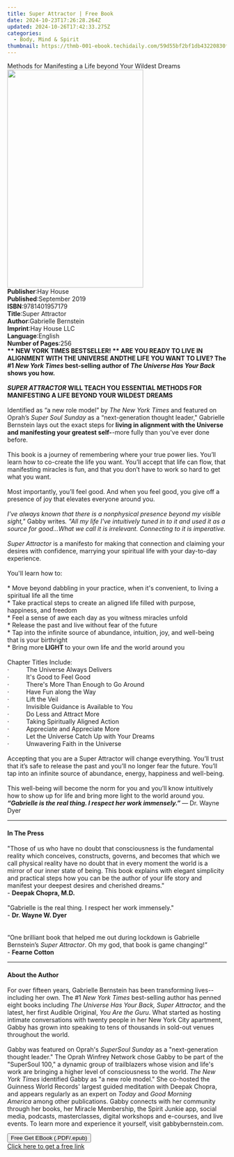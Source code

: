 ```yaml
---
title: Super Attractor | Free Book
date: 2024-10-23T17:26:28.264Z
updated: 2024-10-26T17:42:33.275Z
categories:
  - Body, Mind & Spirit
thumbnail: https://thmb-001-ebook.techidaily.com/59d55bf2bf1db43220830f083e90f65ecf2e70582f9c84b359573b4f7bcf80a8.jpg
---
```

<main id="book-container">
  <div class="flex flex-col">
    <div class="book-brief flex-1 py-6 px-4 sm:p-6 md:py-10 md:px-8">
      <!-- brief-->
      <div class="book-brief-main">
        Methods for Manifesting a Life beyond Your Wildest Dreams
      </div>
    </div>
    <div
      class="book-meta-info flex-1 grid gap-4 col-start-1 col-end-3 row-start-1 sm:mb-6 sm:grid-cols-4 lg:gap-6 lg:col-start-2 lg:row-end-6 lg:row-span-6 lg:mb-0"
    >
      <div
        class="book-meta-info-left place-content-center mt-4 p-4 text-sm leading-6 col-start-2 col-span-2 dark:text-slate-400"
      >
        <img
          class="w-full h-500 object-cover rounded-lg sm:h-255 sm:col-span-2 lg:col-span-full"
          src="https://img-001-ebook.techidaily.com/8272c544268c0205dee2df299edc6ff509067c90bcc2d114a370af61b61d8417.jpg"
          alt=""
          width="312"
          height="500"
        />
      </div>
      <div
        class="book-meta-info-right mt-2 col-start-1 row-start-2 col-span-3 self-center"
      >
        <!-- meta data  -->
        <div class="flex flex-col px-4 md:px-8">
          <div class="flex-1">
            <strong>Publisher</strong>:<span class="px-2">Hay House</span>
          </div>
          <div class="flex-1">
            <strong>Published</strong>:<span class="px-2">September 2019</span>
          </div>
          <div class="flex-1">
            <strong>ISBN</strong>:<span class="px-2">9781401957179</span>
          </div>
          <div class="flex-1">
            <strong>Title</strong>:<span class="px-2">Super Attractor</span>
          </div>
          <div class="flex-1">
            <strong>Author</strong>:<span class="px-2"
              >Gabrielle Bernstein</span
            >
          </div>
          <div class="flex-1">
            <strong>Imprint</strong>:<span class="px-2">Hay House LLC</span>
          </div>
          <div class="flex-1">
            <strong>Language</strong>:<span class="px-2">English</span>
          </div>
          <div class="flex-1">
            <strong>Number of Pages</strong>:<span class="px-2">256</span>
          </div>
        </div>
      </div>
    </div>
    <div class="book-description flex-1 py-6 px-4 sm:p-6 md:py-10 md:px-8">
      <div class="book-description-main">
        <div accordion-content="" id="description">
          <b
            >** NEW YORK TIMES BESTSELLER! ** ARE YOU READY TO LIVE IN ALIGNMENT
            WITH THE UNIVERSE ANDTHE LIFE YOU WANT TO LIVE? The #1
            <i>New York Times</i> best-selling author of
            <i>The Universe Has Your Back</i> shows you how.<br /></b
          ><br />
          <b
            ><i>SUPER ATTRACTOR</i> WILL TEACH YOU ESSENTIAL METHODS FOR
            MANIFESTING A LIFE BEYOND YOUR WILDEST DREAMS</b
          ><br /><br />Identified as “a new role model” by
          <i>The New York Times</i> and featured on Oprah’s
          <i>Super Soul Sunday</i> as a “next-generation thought leader,"
          Gabrielle Bernstein lays out the exact steps for<b>
            living in alignment with the Universe and manifesting your greatest
            self-</b
          >-more fully than you've ever done before.<br /><br />
          This book is a journey of remembering where your true power lies.
          You’ll learn how to co-create the life you want. You’ll accept that
          life can flow, that manifesting miracles is fun, and that you don’t
          have to work so hard to get what you want. <br />
          &nbsp;<br />
          Most importantly, you’ll feel good. And when you feel good, you give
          off a presence of joy that elevates everyone around you.<br />
          &nbsp;<br />
          <i
            >I've always known that there is a nonphysical presence beyond my
            visible sight," </i
          >Gabby writes<i
            >. "All my life I've intuitively tuned in to it and used it as a
            source for good...What we call it is irrelevant. Connecting to it is
            imperative.</i
          >
          <br />
          <i><br />Super Attractor</i> is a manifesto for making that connection
          and claiming your desires with confidence, marrying your spiritual
          life with your day-to-day experience.<br /><br />You'll learn how
          to:<br /><br />
          * Move beyond dabbling in your practice, when it's convenient, to
          living a spiritual life all the time<br />
          * Take practical steps to create an aligned life filled with purpose,
          happiness, and freedom<br />
          * Feel a sense of awe each day as you witness miracles unfold<br />
          * Release the past and live without fear of the future<br />
          * Tap into the infinite source of abundance, intuition, joy, and
          well-being that is your birthright<br />
          * Bring more<b> LIGHT </b> to your own life and the world around
          you<br />
          &nbsp;<br />
          Chapter Titles Include:<br />
          ·&nbsp;&nbsp;&nbsp;&nbsp;&nbsp;&nbsp;&nbsp;&nbsp; &nbsp;The Universe
          Always Delivers<br />
          ·&nbsp;&nbsp;&nbsp;&nbsp;&nbsp;&nbsp;&nbsp;&nbsp; &nbsp;It's Good to
          Feel Good<br />
          ·&nbsp;&nbsp;&nbsp;&nbsp;&nbsp;&nbsp;&nbsp;&nbsp; &nbsp;There's More
          Than Enough to Go Around<br />
          ·&nbsp;&nbsp;&nbsp;&nbsp;&nbsp;&nbsp;&nbsp;&nbsp; &nbsp;Have Fun along
          the Way<br />
          ·&nbsp;&nbsp;&nbsp;&nbsp;&nbsp;&nbsp;&nbsp;&nbsp; &nbsp;Lift the
          Veil<br />
          ·&nbsp;&nbsp;&nbsp;&nbsp;&nbsp;&nbsp;&nbsp;&nbsp; &nbsp;Invisible
          Guidance is Available to You<br />
          ·&nbsp;&nbsp;&nbsp;&nbsp;&nbsp;&nbsp;&nbsp;&nbsp; &nbsp;Do Less and
          Attract More<br />
          ·&nbsp;&nbsp;&nbsp;&nbsp;&nbsp;&nbsp;&nbsp;&nbsp; &nbsp;Taking
          Spiritually Aligned Action<br />
          ·&nbsp;&nbsp;&nbsp;&nbsp;&nbsp;&nbsp;&nbsp;&nbsp; &nbsp;Appreciate and
          Appreciate More<br />
          ·&nbsp;&nbsp;&nbsp;&nbsp;&nbsp;&nbsp;&nbsp;&nbsp; &nbsp;Let the
          Universe Catch Up with Your Dreams<br />
          ·&nbsp;&nbsp;&nbsp;&nbsp;&nbsp;&nbsp;&nbsp;&nbsp; &nbsp;Unwavering
          Faith in the Universe<br /><br />Accepting that you are a Super
          Attractor will change everything. You’ll trust that it’s safe to
          release the past and you’ll no longer fear the future. You’ll tap into
          an infinite source of abundance, energy, happiness and well-being.<br /><br />
          This well-being will become the norm for you and you’ll know
          intuitively how to show up for life and bring more light to the world
          around you.<br />
          <b
            ><i
              >“Gabrielle is the real thing. I respect her work immensely.”
            </i></b
          >— Dr. Wayne Dyer
        </div>
        <div class="accordion-fader"></div>
      </div>
    </div>
    <div class="book-excerpts flex-1 py-6 px-4 sm:p-6 md:py-10 md:px-8">
      <!-- excerpts-->
      <div class="book-excerpts-main">
        <hr />
        <h4 class="placeholder placeholder-heading">
          <span>In The Press</span>
        </h4>
        <p>
          "Those of us who have no doubt that consciousness is the fundamental
          reality which conceives, constructs, governs, and becomes that which
          we call physical reality have no doubt that in every moment the world
          is a mirror of our inner state of being. This book explains with
          elegant simplicity and practical steps how you can be the author of
          your life story and manifest your deepest desires and cherished
          dreams."<br />- <b>Deepak Chopra, M.D.<br /></b><br />"Gabrielle is
          the real thing. I respect her work immensely."<br />-
          <b>Dr. Wayne W. Dyer</b><br /><br /><br />“One brilliant book that
          helped me out during lockdown is Gabrielle Bernstein’s
          <i>Super Attractor</i>. Oh my god, that book is game changing!”<br />-
          <b>Fearne Cotton</b>
        </p>
      </div>
    </div>
    <div class="book-about-author flex-1 py-6 px-4 sm:p-6 md:py-10 md:px-8">
      <!-- about author-->
      <div class="book-main-author-main">
        <hr />
        <h4 class="placeholder placeholder-heading">
          <span>About the Author</span>
        </h4>
        <p>
          For over fifteen years, Gabrielle Bernstein has been transforming
          lives--including her own. The #1&nbsp;<i>New York Times</i
          >&nbsp;best-selling author has penned eight books including&nbsp;<i
            >The Universe Has Your Back, Super Attractor,</i
          >&nbsp;and the latest, her first Audible Original,&nbsp;<i
            >You Are the Guru</i
          >.&nbsp;What started as hosting intimate conversations with twenty
          people in her New York City apartment, Gabby has grown into speaking
          to tens of thousands in sold-out venues throughout the world.<br />
          &nbsp;<br />
          Gabby was featured on Oprah's&nbsp;<i>SuperSoul Sunday</i>&nbsp;as a
          "next-generation thought leader." The Oprah Winfrey Network chose
          Gabby to be part of the "SuperSoul 100," a dynamic group of
          trailblazers whose vision and life's work are bringing a higher level
          of consciousness to the world.&nbsp;<i>The New York Times</i
          >&nbsp;identified Gabby as "a new role model." She co-hosted the
          Guinness World Records' largest guided meditation with Deepak Chopra,
          and appears regularly as an expert
          on&nbsp;<i>Today</i>&nbsp;and&nbsp;<i>Good Morning America</i
          >&nbsp;among other publications. Gabby connects with her community
          through her books, her Miracle Membership, the Spirit Junkie app,
          social media, podcasts, masterclasses, digital workshops and
          e-courses, and live events. To learn more and experience it yourself,
          visit gabbybernstein.com.
        </p>
      </div>
    </div>
    <div class="book-free-get flex-1 py-6 px-4 sm:p-6 md:py-10 md:px-8">
      <button
        id="btn-free-get"
        class="bg-blue-500 hover:bg-blue-700 text-white font-bold py-2 px-4 rounded"
      >
        Free Get EBook (.PDF/.epub)
      </button>
      <div id="countdown-display" class="px-2 text-lg mt-2"></div>
      <a
        id="free-link"
        class="hidden bg-blue-500 hover:bg-blue-700 text-white font-bold py-2 px-4 rounded"
        href="https://www.ebooks.com/en-us/book/209561609/super-attractor/gabrielle-bernstein/"
        target="_blank"
        >Click here to get a free link</a
      >
    </div>
    <script>
      let countdownTime = 0;
      let countdownInterval = null;
      document
        .getElementById('btn-free-get')
        .addEventListener('click', startCountdown);
      function startCountdown() {
        countdownTime = new Date().getTime() + 60000 * 3;
        countdownInterval = setInterval(updateCountdown, 1000);
        document.getElementById('btn-free-get').disabled = true;
        document
          .getElementById('btn-free-get')
          .classList.add('bg-gray-500', 'cursor-not-allowed');
      }
      function updateCountdown() {
        let currentTime = new Date().getTime();
        let timeLeft = countdownTime - currentTime;
        let secondsLeft = Math.floor(timeLeft / 1000);
        document.getElementById('countdown-display').innerHTML =
          `Remaining time: ${secondsLeft} seconds.`;
        if (secondsLeft <= 0) {
          clearInterval(countdownInterval);
          document.getElementById('btn-free-get').classList.add('hidden');
          document.getElementById('free-link').classList.remove('hidden');
          document.getElementById('countdown-display').innerHTML = '';
        }
      }
    </script>
  </div>
</main>

<ins class="adsbygoogle"
      style="display:block"
      data-ad-client="ca-pub-7571918770474297"
      data-ad-slot="8358498916"
      data-ad-format="auto"
      data-full-width-responsive="true"></ins>
    